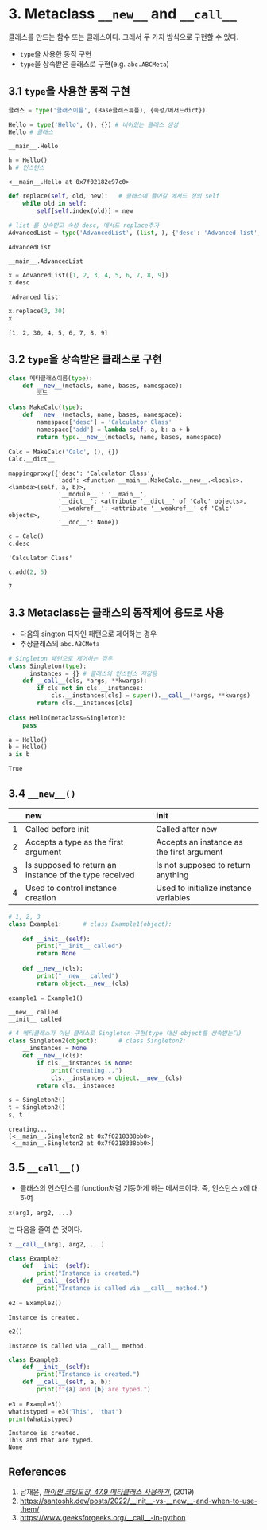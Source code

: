 # 3. Metaclass `__new__` and `__call__`
클래스를 만드는 함수 또는 클래스이다. 그래서 두 가지 방식으로 구현할 수 있다.
- `type`을 사용한 동적 구현
- `type`을 상속받은 클래스로 구현(e.g. `abc.ABCMeta`)

## 3.1 `type`을 사용한 동적 구현
```python
클래스 = type('클래스이름', (Base클래스튜플), {속성/메서드dict})
```


```python
Hello = type('Hello', (), {}) # 비어있는 클래스 생성
Hello # 클래스
```




    __main__.Hello




```python
h = Hello()
h # 인스턴스
```




    <__main__.Hello at 0x7f02182e97c0>




```python
def replace(self, old, new):   # 클래스에 들어갈 메서드 정의 self 
    while old in self:
        self[self.index(old)] = new

# list 를 상속받고 속성 desc, 메서드 replace추가         
AdvancedList = type('AdvancedList', (list, ), {'desc': 'Advanced list', 'replace': replace})

AdvancedList
```

    __main__.AdvancedList


```python
x = AdvancedList([1, 2, 3, 4, 5, 6, 7, 8, 9])
x.desc
```


    'Advanced list'


```python
x.replace(3, 30)
x
```
    [1, 2, 30, 4, 5, 6, 7, 8, 9]



## 3.2 `type`을 상속받은 클래스로 구현
```python
class 메타클래스이름(type):
    def __new__(metacls, name, bases, namespace):
        코드
```


```python
class MakeCalc(type):
    def __new__(metacls, name, bases, namespace):
        namespace['desc'] = 'Calculator Class'
        namespace['add'] = lambda self, a, b: a + b
        return type.__new__(metacls, name, bases, namespace)
    
Calc = MakeCalc('Calc', (), {})
Calc.__dict__
```

    mappingproxy({'desc': 'Calculator Class',
                  'add': <function __main__.MakeCalc.__new__.<locals>.<lambda>(self, a, b)>,
                  '__module__': '__main__',
                  '__dict__': <attribute '__dict__' of 'Calc' objects>,
                  '__weakref__': <attribute '__weakref__' of 'Calc' objects>,
                  '__doc__': None})


```python
c = Calc()
c.desc
```

    'Calculator Class'


```python
c.add(2, 5)
```
    7



## 3.3 Metaclass는 클래스의 동작제어 용도로 사용
- 다음의 sington 디자인 패턴으로  제어하는 경우
- 추상클래스의 `abc.ABCMeta`


```python
# Singleton 패턴으로 제어하는 경우
class Singleton(type):
    __instances = {} # 클래스의 인스턴스 저장용
    def __call__(cls, *args, **kwargs):
        if cls not in cls.__instances:
            cls.__instances[cls] = super().__call__(*args, **kwargs)
        return cls.__instances[cls]
    
class Hello(metaclass=Singleton):
    pass

a = Hello()
b = Hello()
a is b
```

    True



## 3.4 `__new__()`

|   | new 	                                                | init                                      |
|:--|:------------------------------------------------------|:------------------------------------------|
|1  | Called before init 	                                | Called after new                          |
|2  | Accepts a type as the first argument 	                | Accepts an instance as the first argument |
|3  | Is supposed to return an instance of the type received| Is not supposed to return anything        |
|4  | Used to control instance creation 	                | Used to initialize instance variables     |


```python
# 1, 2, 3
class Example1:      # class Example1(object):
    
    def __init__(self):
        print("__init__ called")
        return None
    
    def __new__(cls):
        print("__new__ called")
        return object.__new__(cls)
        
example1 = Example1()
```

    __new__ called
    __init__ called



```python
# 4 메타클래스가 아닌 클래스로 Singleton 구현(type 대신 object를 상속받는다)
class Singleton2(object):      # class Singleton2:
    __instances = None
    def __new__(cls):
        if cls.__instances is None:
            print("creating...")
            cls.__instances = object.__new__(cls)
        return cls.__instances
    
s = Singleton2()
t = Singleton2()
s, t
```

    creating...
    (<__main__.Singleton2 at 0x7f0218338bb0>,
     <__main__.Singleton2 at 0x7f0218338bb0>)



## 3.5 `__call__()`
- 클래스의 인스턴스를 function처럼 기동하게 하는 메서드이다. 즉, 인스턴스 `x`에 대하여  

```python
x(arg1, arg2, ...)
```

는 다음을 줄여 쓴 것이다.   

```python
x.__call__(arg1, arg2, ...)
```


```python
class Example2:
    def __init__(self):
        print("Instance is created.")
    def __call__(self):
        print("Instance is called via __call__ method.")
        
e2 = Example2()
```

    Instance is created.



```python
e2()
```

    Instance is called via __call__ method.



```python
class Example3:
    def __init__(self):
        print("Instance is created.")
    def __call__(self, a, b):
        print(f"{a} and {b} are typed.")
        
e3 = Example3()
whatistyped = e3('This', 'that')
print(whatistyped)
```

    Instance is created.
    This and that are typed.
    None


## References

1. 남재윤, [*파이썬 코딩도장, 47.9 메타클래스 사용하기*](https://dojang.io/mod/page/view.php?id=2468), (2019)
2. <https://santoshk.dev/posts/2022/__init__-vs-__new__-and-when-to-use-them/>
3. <https://www.geeksforgeeks.org/__call__-in-python>
